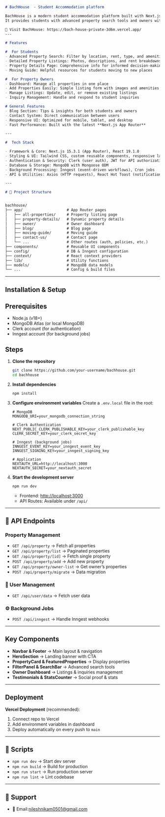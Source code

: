 ````markdown
# BachHouse  - Student Accommodation platform

BachHouse is a modern student accommodation platform built with Next.js that seamlessly connects students with property owners.  
It provides students with advanced property search tools and owners with a powerful property management dashboard — all wrapped in a clean, responsive, and performance-optimized interface.  

🔗 Visit BachHouse: https://bach-house-private-3d6m.vercel.app/
---

# Features  

#  For Students  
- Advanced Property Search: Filter by location, rent, type, and amenities  
- Detailed Property Listings: Photos, descriptions, and rent breakdowns  
- Property Details Page: Comprehensive info for informed decision-making  
- Moving Guide: Helpful resources for students moving to new places  

#  For Property Owners  
- Dashboard: Manage all properties in one place  
- Add Properties Easily: Simple listing form with images and amenities  
- Manage Listings: Update, edit, or remove existing listings  
- Inquiry Management: Handle and respond to student inquiries  

# General Features  
- Blog Section: Tips & insights for both students and owners  
- Contact System: Direct communication between users  
- Responsive UI: Optimized for mobile, tablet, and desktop  
- Fast Performance: Built with the latest **Next.js App Router**  

---

#  Tech Stack  

- Framework & Core: Next.js 15.3.1 (App Router), React 19.1.0  
- Styling & UI: Tailwind CSS, custom reusable components, responsive layout  
- Authentication & Security: Clerk (user auth), JWT for API authorization  
- Database & Storage: MongoDB with Mongoose ODM  
- Background Processing: Inngest (event-driven workflows), Cron jobs  
- API & Utilities: Axios (HTTP requests), React Hot Toast (notifications)  

---

# 📂 Project Structure  


bachhouse/
├── app/                    # App Router pages
│   ├── all-properties/     # Property listing page
│   ├── property-details/   # Dynamic property details
│   ├── owner/              # Owner dashboard
│   ├── blog/               # Blog page
│   ├── moving-guide/       # Moving guide
│   ├── contact-us/         # Contact page
│   └── ...                 # Other routes (auth, policies, etc.)
├── components/             # Reusable UI components
├── config/                 # DB & Inngest configuration
├── context/                # React context providers
├── lib/                    # Utility functions
├── models/                 # MongoDB data models
└── ...                     # Config & build files
````

---

## Installation & Setup

## Prerequisites

* Node.js (v18+)
* MongoDB Atlas (or local MongoDB)
* Clerk account (for authentication)
* Inngest account (for background jobs)

##  Steps

1. **Clone the repository**

   ```bash
   git clone https://github.com/your-username/bachhouse.git
   cd bachhouse
   ```

2. **Install dependencies**

   ```bash
   npm install
   ```

3. **Configure environment variables**
   Create a `.env.local` file in the root:

   ```text
   # MongoDB
   MONGODB_URI=your_mongodb_connection_string

   # Clerk Authentication
   NEXT_PUBLIC_CLERK_PUBLISHABLE_KEY=your_clerk_publishable_key
   CLERK_SECRET_KEY=your_clerk_secret_key

   # Inngest (background jobs)
   INNGEST_EVENT_KEY=your_inngest_event_key
   INNGEST_SIGNING_KEY=your_inngest_signing_key

   # Application
   NEXTAUTH_URL=http://localhost:3000
   NEXTAUTH_SECRET=your_nextauth_secret
   ```

4. **Start the development server**

   ```bash
   npm run dev
   ```

   * Frontend: [http://localhost:3000](http://localhost:3000)
   * API Routes: Available under `/api/`

---

## 📡 API Endpoints

###  Property Management

* `GET /api/property` → Fetch all properties
* `GET /api/property/list` → Paginated properties
* `GET /api/property/[id]` → Fetch single property
* `POST /api/property/add` → Add new property
* `GET /api/property/owner-list` → Get owner’s properties
* `POST /api/property/migrate` → Data migration

### 👤 User Management

* `GET /api/user/data` → Fetch user data

### ⚙️ Background Jobs

* `POST /api/inngest` → Handle Inngest webhooks

---

##  Key Components

* **Navbar & Footer** → Main layout & navigation
* **HeroSection** → Landing banner with CTA
* **PropertyCard & FeaturedProperties** → Display properties
* **FilterPanel & SearchBar** → Advanced search tools
* **Owner Dashboard** → Listings & inquiries management
* **Testimonials & StatsCounter** → Social proof & stats

---

## Deployment

**Vercel Deployment** (recommended):

1. Connect repo to Vercel
2. Add environment variables in dashboard
3. Deploy automatically on every push to `main`

---

## 📜 Scripts

* `npm run dev` → Start dev server
* `npm run build` → Build for production
* `npm run start` → Run production server
* `npm run lint` → Lint codebase

---


## 💬 Support

* 📧 Email:nileshnikam0501@gmail.com

